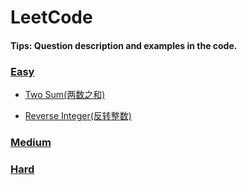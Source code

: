 # LeetCode

#### Tips: Question description and examples in the code.

### [Easy](src/easy)
- [Two Sum(两数之和)](src/easy/TwoSum.java)

- [Reverse Integer(反转整数)](src/easy/ReverseInteger.java)

### [Medium](src/medium)

### [Hard](src/hard)